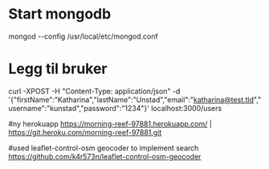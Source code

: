 # Start mongodb
mongod --config /usr/local/etc/mongod.conf

# Legg til bruker
curl -XPOST -H "Content-Type: application/json" -d '{"firstName":"Katharina","lastName":"Unstad","email":"katharina@test.tld","username":"kunstad","password":"1234"}' localhost:3000/users

#ny herokuapp
https://morning-reef-97881.herokuapp.com/ | https://git.heroku.com/morning-reef-97881.git

#used leaflet-control-osm geocoder to implement search
https://github.com/k4r573n/leaflet-control-osm-geocoder
